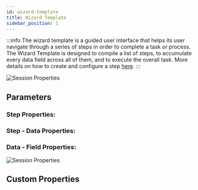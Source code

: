 ```yaml
---
id: wizard-template
title: Wizard Template
sidebar_position: 1
---
```

:::info
The wizard template is a guided user interface that helps its user navigate through a series of steps in order to complete a task or process. The Wizard Template is designed to compile a list of steps, to accumulate every data field across all of them, and to execute the overall task. More details on how to create and configure a step [here](docs/products/framework-design/templates/wizard/step-template-documentation.md).
:::

![Session Properties](/img/31.png)

## Parameters

### Step Properties:

### Step - Data Properties:

### Data - Field Properties:

![Session Properties](/img/32.png)

## Custom Properties